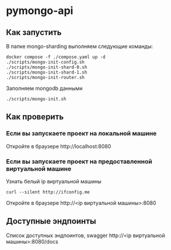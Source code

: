 # pymongo-api

## Как запустить

В папке mongo-sharding выполняем следующие команды:

```shell
docker compose -f ./compose.yaml up -d  
./scripts/mongo-init-config.sh
./scripts/mongo-init-shard-0.sh
./scripts/mongo-init-shard-1.sh
./scripts/mongo-init-router.sh
```

Заполняем mongodb данными

```shell
./scripts/mongo-init.sh
```

## Как проверить

### Если вы запускаете проект на локальной машине

Откройте в браузере http://localhost:8080

### Если вы запускаете проект на предоставленной виртуальной машине

Узнать белый ip виртуальной машины

```shell
curl --silent http://ifconfig.me
```

Откройте в браузере http://<ip виртуальной машины>:8080

## Доступные эндпоинты

Список доступных эндпоинтов, swagger http://<ip виртуальной машины>:8080/docs